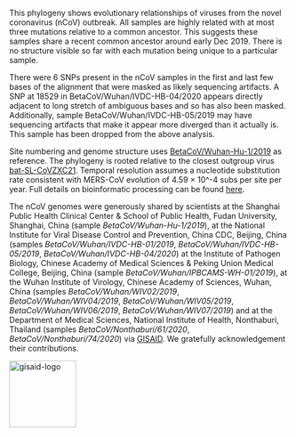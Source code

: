 This phylogeny shows evolutionary relationships of viruses from the novel coronavirus (nCoV) outbreak. All samples are highly related with at most three mutations relative to a common ancestor. This suggests these samples share a recent common ancestor around early Dec 2019. There is no structure visible so far with each mutation being unique to a particular sample. 

There were 6 SNPs present in the nCoV samples in the first and last few bases of the alignment that were masked as likely sequencing artifacts. A SNP at 18529 in BetaCoV/Wuhan/IVDC-HB-04/2020 appears directly adjacent to long stretch of ambiguous bases and so has also been masked. Additionally, sample BetaCoV/Wuhan/IVDC-HB-05/2019 may have sequencing artifacts that make it appear more diverged than it actually is. This sample has been dropped from the above analysis.

Site numbering and genome structure uses [BetaCoV/Wuhan-Hu-1/2019](https://www.ncbi.nlm.nih.gov/nuccore/MN908947) as reference. The phylogeny is rooted relative to the closest outgroup virus [bat-SL-CoVZXC21](https://www.ncbi.nlm.nih.gov/nuccore/MG772934). Temporal resolution assumes a nucleotide substitution rate consistent with MERS-CoV evolution of 4.59 &times; 10^-4 subs per site per year. Full details on bioinformatic processing can be found [here](https://github.com/nextstrain/ncov).

The nCoV genomes were generously shared by scientists at the Shanghai Public Health Clinical Center & School of Public Health, Fudan University, Shanghai, China (sample *BetaCoV/Wuhan-Hu-1/2019*), at the National Institute for Viral Disease Control and Prevention, China CDC, Beijing, China (samples *BetaCoV/Wuhan/IVDC-HB-01/2019*, *BetaCoV/Wuhan/IVDC-HB-05/2019*, *BetaCoV/Wuhan/IVDC-HB-04/2020*) at the Institute of Pathogen Biology, Chinese Academy of Medical Sciences & Peking Union Medical College, Beijing, China (sample *BetaCoV/Wuhan/IPBCAMS-WH-01/2019*), at the Wuhan Institute of Virology, Chinese Academy of Sciences, Wuhan, China (samples *BetaCoV/Wuhan/WIV02/2019*, *BetaCoV/Wuhan/WIV04/2019*, *BetaCoV/Wuhan/WIV05/2019*, *BetaCoV/Wuhan/WIV06/2019*, *BetaCoV/Wuhan/WIV07/2019*) and at the Department of Medical Sciences, National Institute of Health, Nonthaburi, Thailand (samples *BetaCoV/Nonthaburi/61/2020*, *BetaCoV/Nonthaburi/74/2020*) via [GISAID](https://gisaid.org). We gratefully acknowledgement their contributions.

<div>
    <a href="https://gisaid.org">
        <img alt="gisaid-logo" width="120" src="https://www.gisaid.org/fileadmin/gisaid/img/schild.png"/>
    </a>
</div>
